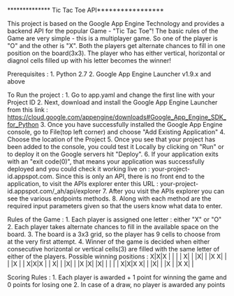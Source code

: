 ************** Tic Tac Toe API*****************

This project is based on the Google App Engine Technology and provides a backend API for the popular Game -  "Tic Tac Toe"! The basic rules of the Game are very simple - this is a multiplayer game. So one of the player is "O" and the other is "X". Both the players get alternate chances to fill in one position on the board(3x3). The player who has either vertical, horizontal or diagnol cells filled up with his letter becomes the winner!

Prerequisites :
	1. Python 2.7
	2. Google App Engine Launcher v1.9.x and above

To Run the project :
	1. Go to app.yaml and change the first line with your Project ID
	2. Next, download and install the Google App Engine Launcher from this link : https://cloud.google.com/appengine/downloads#Google_App_Engine_SDK_for_Python
	3. Once you have successfully installed the Google App Engine console, go to File(top left corner) and choose "Add Existing Application"
	4. Choose the location of the Project
	5. Once you see that your project has been added to the console, you could test it Locally by clicking on "Run" or to deploy it on the Google servers hit "Deploy".
	6. If your application exits with an "exit code(0)", that means your application was successfully deployed and you could check it working live on : your-project-id.appspot.com. Since this is only an API, there is no front end to the application, to visit the APIs explorer enter this URL : your-project-id.appspot.com/_ah/api/explorer
	7. After you visit the APIs explorer you can see the various endpoints methods. 
	8. Along with each method are the required input parameters given so that the users know what data to enter.

Rules of the Game :
	1. Each player is assigned one letter : either "X" or "O"
	2. Each player takes alternate chances to fill in the available space on the board.
	3. The board is a 3x3 grid, so the player has 9 cells to choose from at the very first attempt.
	4. Winner of the game is decided when either consecutive horizontal or vertical cells(3) are filled with the same letter of either of the players.
		Possible winning positions :
		X|X|X     | |      | |      X| |      |X|      | |X       X| |        | |X
		 | |     X|X|X     | |      X| |      |X|      | |X        |X|        |X| 
		 | |      | |     X|X|X     X| |      |X|      | |X        | |X      X| | 

Scoring Rules :
	1. Each player is awarded + 1 point for winning the game and 0 points for losing one
	2. In case of a draw, no player is awarded any points